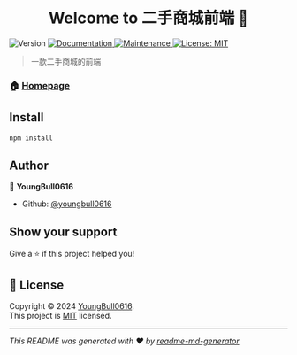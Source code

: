<h1 align="center">Welcome to 二手商城前端 👋</h1>
<p>
  <img alt="Version" src="https://img.shields.io/badge/version-1.0-blue.svg?cacheSeconds=2592000" />
  <a href="https://github.com/youngbull0616/second_hand_front#readme" target="_blank">
    <img alt="Documentation" src="https://img.shields.io/badge/documentation-yes-brightgreen.svg" />
  </a>
  <a href="https://github.com/youngbull0616/second_hand_front/graphs/commit-activity" target="_blank">
    <img alt="Maintenance" src="https://img.shields.io/badge/Maintained%3F-yes-green.svg" />
  </a>
  <a href="https://github.com/youngbull0616/second_hand_front/blob/master/LICENSE" target="_blank">
    <img alt="License: MIT" src="https://img.shields.io/github/license/youngbull0616/二手商城前端" />
  </a>
</p>

> 一款二手商城的前端

### 🏠 [Homepage](https://github.com/youngbull0616)

## Install

```sh
npm install
```

## Author

👤 **YoungBull0616**

* Github: [@youngbull0616](https://github.com/youngbull0616)

## Show your support

Give a ⭐️ if this project helped you!

## 📝 License

Copyright © 2024 [YoungBull0616](https://github.com/youngbull0616).<br />
This project is [MIT](https://github.com/youngbull0616/second_hand_front/blob/master/LICENSE) licensed.

***
_This README was generated with ❤️ by [readme-md-generator](https://github.com/kefranabg/readme-md-generator)_
